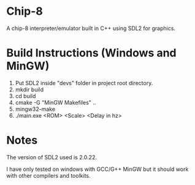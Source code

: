 # Chip-8
A chip-8 interpreter/emulator built in C++ using SDL2 for graphics. 

# Build Instructions (Windows and MinGW)

1. Put SDL2 inside "devs" folder in project root directory. 
2. mkdir build
3. cd build
4. cmake -G "MinGW Makefiles" ..
5. mingw32-make
6. ./main.exe \<ROM> \<Scale> \<Delay in hz>

# Notes
The version of SDL2 used is 2.0.22. 

I have only tested on windows with GCC/G++ MinGW but it should work with other compilers and toolkits.  

